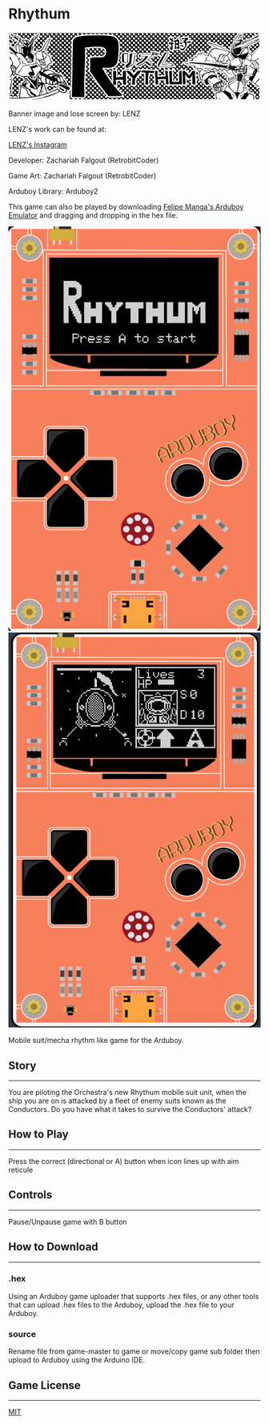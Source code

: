 # Rhythum
![banner image](/images/banner.png)

Banner image and lose screen by: LENZ

LENZ's work can be found at:

[LENZ's Instagram](https://www.instagram.com/lenzartz/)

Developer: Zachariah Falgout (RetrobitCoder)

Game Art: Zachariah Falgout (RetrobitCoder)

Arduboy Library: Arduboy2

This game can also be played by downloading [Felipe Manga's Arduboy Emulator](https://github.com/felipemanga/ProjectABE/releases) and dragging and dropping in the hex file.

![screenshot0](/images/screenshot0.png)
![screenshot1](/images/screenshot1.png)

Mobile suit/mecha rhythm like game for the Arduboy.

## Story
---

You are piloting the Orchestra's new Rhythum mobile suit unit, when the ship you are on is attacked by a fleet of enemy suits known as the Conductors. Do you have what it takes to survive the Conductors' attack?

## How to Play
---

Press the correct (directional or A) button when icon lines up with aim reticule

## Controls
---

Pause/Unpause game with B button

## How to Download
---

### .hex
Using an Arduboy game uploader that supports .hex files, or any other tools that can upload .hex files to the Arduboy, upload the .hex file to your Arduboy.

### source
Rename file from game-master to game or move/copy game sub folder then upload to Arduboy using the Arduino IDE.

## Game License
---
[MIT](https://opensource.org/licenses/MIT)

